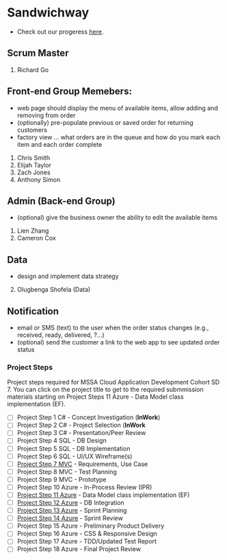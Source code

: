 # Sandwichway
- Check out our progeress [here](https://github.com/gowebUSA/MSSA-Group-Project/wiki/Log).

## Scrum Master
1. Richard Go

## Front-end Group Memebers:
- web page should display the menu of available items, allow adding and removing from order 
- (optionally) pre-populate previous or saved order for returning customers
- factory view ... what orders are in the queue and how do you mark each item and each order complete

1. Chris Smith
2. Elijah Taylor
3. Zach Jones
4. Anthony Simon

## Admin (Back-end Group)
- (optional) give the business owner the ability to edit the available items
1. Lien Zhang
3. Cameron Cox

## Data
- design and implement data strategy 
2. Olugbenga Shofela (Data)

## Notification
- email or SMS (text) to the user when the order status changes (e.g., received, ready, delivered, ?...)
- (optional) send the customer a link to the web app to see updated order status

### Project Steps
Project steps required for MSSA Cloud Application Development Cohort SD 7. You can click on the project title to get to the required submmission materials starting on Project Steps 11 Azure - Data Model class implementation (EF).
- [ ] Project Step 1 C# - Concept Investigation (**InWork**)
- [ ] Project Step 2 C# - Project Selection (**InWork**
- [ ] Project Step 3 C# - Presentation/Peer Review
- [ ] Project Step 4 SQL - DB Design
- [ ] Project Step 5 SQL - DB Implementation
- [ ] Project Step 6 SQL - UI/UX Wireframe(s)
- [ ] [Project Step 7 MVC]() - Requirements, Use Case
- [ ] Project Step 8 MVC - Test Planning
- [ ] Project Step 9 MVC - Prototype
- [ ] Project Step 10 Azure - In-Process Review (IPR)
- [ ] [Project Step 11 Azure]() - Data Model class implementation (EF)
- [ ] [Project Step 12 Azure]() - DB Integration
- [ ] [Project Step 13 Azure]() - Sprint Planning 
- [ ] [Project Step 14 Azure]() - Sprint Review 
- [ ] Project Step 15 Azure - Preliminary Product Delivery
- [ ] Project Step 16 Azure - CSS & Responsive Design
- [ ] Project Step 17 Azure - TDD/Updated Test Report
- [ ] Project Step 18 Azure - Final Project Review
